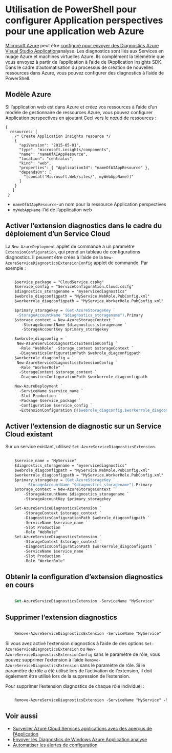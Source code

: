 <properties
    pageTitle="Utilisation de PowerShell pour la mise en Application Insights dans un Azure | Microsoft Azure"
    description="Automatiser la configuration des Diagnostics Azure au canal analyse de l’Application."
    services="application-insights"
    documentationCenter=".net"
    authors="sbtron"
    manager="douge"/>

<tags
    ms.service="application-insights"
    ms.workload="tbd"
    ms.tgt_pltfrm="ibiza" 
    ms.devlang="na"
    ms.topic="get-started-article"
    ms.date="11/17/2015"
    ms.author="awills"/>

# <a name="using-powershell-to-set-up-application-insights-for-an-azure-web-app"></a>Utilisation de PowerShell pour configurer Application perspectives pour une application web Azure

[Microsoft Azure](https://azure.com) peut être [configuré pour envoyer des Diagnostics Azure](app-insights-azure-diagnostics.md) [Visual Studio Application](app-insights-overview.md)analyse. Les diagnostics sont liés aux Services en nuage Azure et machines virtuelles Azure. Ils complément la télémétrie que vous envoyez à partir de l’application à l’aide de l’Application Insights SDK. Dans le cadre d’automatisation du processus de création de nouvelles ressources dans Azure, vous pouvez configurer des diagnostics à l’aide de PowerShell.

## <a name="azure-template"></a>Modèle Azure

Si l’application web est dans Azure et créez vos ressources à l’aide d’un modèle de gestionnaire de ressources Azure, vous pouvez configurer Application perspectives en ajoutant Ceci vers le nœud de ressources :

    {
      resources: [
        /* Create Application Insights resource */
        {
          "apiVersion": "2015-05-01",
          "type": "microsoft.insights/components",
          "name": "nameOfAIAppResource",
          "location": "centralus",
          "kind": "web",
          "properties": { "ApplicationId": "nameOfAIAppResource" },
          "dependsOn": [
            "[concat('Microsoft.Web/sites/', myWebAppName)]"
          ]
        }
       ]
     } 

* `nameOfAIAppResource`-un nom pour la ressource Application perspectives
* `myWebAppName`-l’id de l’application web


## <a name="enable-diagnostics-extension-as-part-of-deploying-a-cloud-service"></a>Activer l’extension diagnostics dans le cadre du déploiement d’un Service Cloud

La `New-AzureDeployment` applet de commande a un paramètre `ExtensionConfiguration`, qui prend un tableau de configurations diagnostics. Il peuvent être créés à l’aide de la `New-AzureServiceDiagnosticsExtensionConfig` applet de commande. Par exemple :

```ps

    $service_package = "CloudService.cspkg"
    $service_config = "ServiceConfiguration.Cloud.cscfg"
    $diagnostics_storagename = "myservicediagnostics"
    $webrole_diagconfigpath = "MyService.WebRole.PubConfig.xml" 
    $workerrole_diagconfigpath = "MyService.WorkerRole.PubConfig.xml"

    $primary_storagekey = (Get-AzureStorageKey `
     -StorageAccountName "$diagnostics_storagename").Primary
    $storage_context = New-AzureStorageContext `
       -StorageAccountName $diagnostics_storagename `
       -StorageAccountKey $primary_storagekey

    $webrole_diagconfig = `
     New-AzureServiceDiagnosticsExtensionConfig `
      -Role "WebRole" -Storage_context $storageContext `
      -DiagnosticsConfigurationPath $webrole_diagconfigpath
    $workerrole_diagconfig = `
     New-AzureServiceDiagnosticsExtensionConfig `
      -Role "WorkerRole" `
      -StorageContext $storage_context `
      -DiagnosticsConfigurationPath $workerrole_diagconfigpath

    New-AzureDeployment `
      -ServiceName $service_name `
      -Slot Production `
      -Package $service_package `
      -Configuration $service_config `
      -ExtensionConfiguration @($webrole_diagconfig,$workerrole_diagconfig)

``` 

## <a name="enable-diagnostics-extension-on-an-existing-cloud-service"></a>Activer l’extension de diagnostic sur un Service Cloud existant

Sur un service existant, utilisez `Set-AzureServiceDiagnosticsExtension`.

```ps
 
    $service_name = "MyService"
    $diagnostics_storagename = "myservicediagnostics"
    $webrole_diagconfigpath = "MyService.WebRole.PubConfig.xml" 
    $workerrole_diagconfigpath = "MyService.WorkerRole.PubConfig.xml"
    $primary_storagekey = (Get-AzureStorageKey `
         -StorageAccountName "$diagnostics_storagename").Primary
    $storage_context = New-AzureStorageContext `
        -StorageAccountName $diagnostics_storagename `
        -StorageAccountKey $primary_storagekey

    Set-AzureServiceDiagnosticsExtension `
        -StorageContext $storage_context `
        -DiagnosticsConfigurationPath $webrole_diagconfigpath `
        -ServiceName $service_name `
        -Slot Production `
        -Role "WebRole" 
    Set-AzureServiceDiagnosticsExtension `
        -StorageContext $storage_context `
        -DiagnosticsConfigurationPath $workerrole_diagconfigpath `
        -ServiceName $service_name `
        -Slot Production `
        -Role "WorkerRole"
```

## <a name="get-current-diagnostics-extension-configuration"></a>Obtenir la configuration d’extension diagnostics en cours

```ps

    Get-AzureServiceDiagnosticsExtension -ServiceName "MyService"
```


## <a name="remove-diagnostics-extension"></a>Supprimer l’extension diagnostics

```ps

    Remove-AzureServiceDiagnosticsExtension -ServiceName "MyService"
```

Si vous avez activé l’extension diagnostics à l’aide de des options `Set-AzureServiceDiagnosticsExtension` ou `New-AzureServiceDiagnosticsExtensionConfig` sans le paramètre de rôle, vous pouvez supprimer l’extension à l’aide `Remove-AzureServiceDiagnosticsExtension` sans le paramètre de rôle. Si le paramètre de rôle a été utilisé lors de l’activation de l’extension, il doit également être utilisé lors de la suppression de l’extension.

Pour supprimer l’extension diagnostics de chaque rôle individuel :

```ps

    Remove-AzureServiceDiagnosticsExtension -ServiceName "MyService" -Role "WebRole"
```


## <a name="see-also"></a>Voir aussi

* [Surveiller Azure Cloud Services applications avec des aperçus de l’Application](app-insights-cloudservices.md)
* [Envoyer les Diagnostics de Windows Azure Application analyse](app-insights-azure-diagnostics.md)
* [Automatiser les alertes de configuration](app-insights-powershell-alerts.md)

